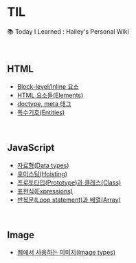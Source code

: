 # TIL
📚 Today I Learned : Hailey's Personal Wiki  

<br />

## HTML
- [Block-level/Inline 요소](https://github.com/haileychoi15/TIL/blob/master/html/blockInline.md)
- [HTML 요소들(Elements)](https://github.com/haileychoi15/TIL/blob/master/html/elements.md)
- [doctype, meta 태그](https://github.com/haileychoi15/TIL/blob/master/html/doctype.md)
- [특수기호(Entities)](https://github.com/haileychoi15/TIL/blob/master/html/entity.md)

<br />

## JavaScript
- [자료형(Data types)](https://github.com/haileychoi15/TIL/blob/master/javascript/type.md)
- [호이스팅(Hoisting)](https://github.com/haileychoi15/TIL/blob/master/javascript/hoisting.md)
- [프로토타입(Prototype)과 클래스(Class)](https://github.com/haileychoi15/TIL/blob/master/javascript/prototype.md)
- [표현식(Expressions)](https://github.com/haileychoi15/TIL/blob/master/javascript/expressions.md)
- [반복문(Loop statement)과 배열(Array)](https://github.com/haileychoi15/TIL/blob/master/javascript/looparray.md)

<br />

## Image
- [웹에서 사용하는 이미지(Image types)](https://github.com/haileychoi15/TIL/blob/master/image/images.md)
